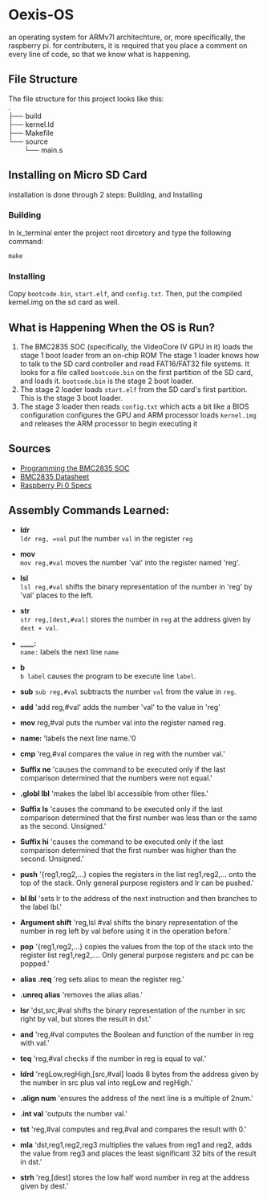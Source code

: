 # Oexis-OS
an operating system for ARMv7l architechture, or, more specifically, the raspberry pi. for contributers, it is required that you place a comment on every line of code, so that we know what is happening.

## File Structure
The file structure for this project looks like this: <br>
.<br>
├── build<br>
├── kernel.ld<br>
├── Makefile<br>
└── source<br>
&nbsp;&nbsp;&nbsp;&nbsp;&nbsp;&nbsp;&nbsp;&nbsp;└── main.s

## Installing on Micro SD Card
installation is done through 2 steps: Building, and Installing

### Building
In lx_terminal enter the project root dircetory and type the following command:
```
make
```

### Installing
Copy `bootcode.bin`, `start.elf`, and `config.txt`. Then, put the compiled kernel.img on the sd card as well.

## What is Happening When the OS is Run?
1. The BMC2835 SOC (specifically, the VideoCore IV GPU in it) loads the stage 1 boot loader from an on-chip ROM
    The stage 1 loader knows how to talk to the SD card controller and read FAT16/FAT32 file systems. It looks for a file called `bootcode.bin` on the first partition of the SD card, and loads it. `bootcode.bin` is the stage 2 boot loader.
2. The stage 2 loader loads `start.elf` from the SD card's first partition. This is the stage 3 boot loader.
3. The stage 3 loader then reads `config.txt` which acts a bit like a BIOS configuration configures the GPU and ARM processor loads `kernel.img` and releases the ARM processor to begin executing it

## Sources
 * [Programming the BMC2835 SOC](https://www.glennklockwood.com/embedded/bmc2835-gpio.html)
 * [BMC2835 Datasheet](https://datasheets.raspberrypi.org/bcm2835/bcm2835-peripherals.pdf)
 * [Raspberry Pi 0 Specs](https://cdn.sparkfun.com/assets/learn_tutorials/6/7/6/PiZero_1.pdf)

## Assembly Commands Learned:
* **ldr**  
    `ldr reg, =val` put the number `val` in the register `reg`

* **mov**  
      `mov reg,#val` moves the number 'val' into the register named 'reg'.
      
* **lsl**  
      `lsl reg,#val` shifts the binary representation of the number in 'reg' by 'val' places to the left.
 
* **str**  
    `str reg,[dest,#val]` stores the number in `reg` at the address given by `dest + val`.

* **____:**  
    `name:` labels the next line `name`

* **b**  
    `b label` causes the program to be execute line `label`.

* **sub**
    `sub reg,#val` subtracts the number `val` from the value in `reg`.

* **add**
    'add reg,#val' adds the number 'val' to the value in 'reg'

* **mov** 
     reg,#val puts the number val into the register named reg.

* **name:** 
     'labels the next line name.'0

* **cmp** 
    'reg,#val compares the value in reg with the number val.'

* **Suffix ne** 
    'causes the command to be executed only if the last comparison determined that the numbers were not equal.'

* **.globl lbl** 
    'makes the label lbl accessible from other files.'

* **Suffix ls**
    'causes the command to be executed only if the last comparison determined that the first number was less than or the same as the second. Unsigned.'

* **Suffix hi**
    'causes the command to be executed only if the last comparison determined that the first number was higher than the second. Unsigned.'

* **push**
    '{reg1,reg2,...} copies the registers in the list reg1,reg2,... onto the top of the stack. Only general purpose registers and lr can be pushed.'

* **bl lbl**
    'sets lr to the address of the next instruction and then branches to the label lbl.'

* **Argument shift**
    'reg,lsl #val shifts the binary representation of the number in reg left by val before using it in the operation before.'

* **pop** 
    '{reg1,reg2,...} copies the values from the top of the stack into the register list reg1,reg2,.... Only general purpose registers and pc can be popped.'

* **alias .req**
    'reg sets alias to mean the register reg.'

* **.unreq alias**
    'removes the alias alias.'

* **lsr** 
    'dst,src,#val shifts the binary representation of the number in src right by val, but stores the result in dst.'

* **and** 
    'reg,#val computes the Boolean and function of the number in reg with val.'

* **teq** 
    'reg,#val checks if the number in reg is equal to val.'

* **ldrd** 
    'regLow,regHigh,[src,#val] loads 8 bytes from the address given by the number in src plus val into regLow and regHigh.'

* **.align num**
    'ensures the address of the next line is a multiple of 2num.'

* **.int val**
    'outputs the number val.'

* **tst** 
    'reg,#val computes and reg,#val and compares the result with 0.'

* **mla** 
    'dst,reg1,reg2,reg3 multiplies the values from reg1 and reg2, adds the value from reg3 and places the least significant 32 bits of the result in dst.'

* **strh** 
    'reg,[dest] stores the low half word number in reg at the address given by dest.'
